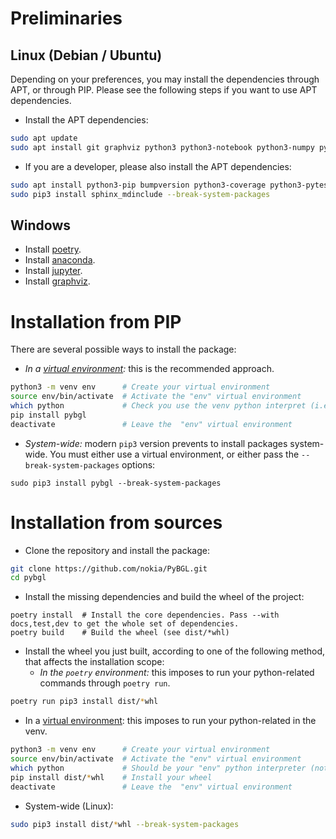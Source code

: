 # Preliminaries
## Linux (Debian / Ubuntu)

Depending on your preferences, you may install the dependencies through APT, or through PIP. Please see the following steps if you want to use APT dependencies.

* Install the APT dependencies:

```bash
sudo apt update
sudo apt install git graphviz python3 python3-notebook python3-numpy python3-pytest
```

* If you are a developer, please also install the APT dependencies:

```bash
sudo apt install python3-pip bumpversion python3-coverage python3-pytest python3-pytest-cov python3-pytest-runner python3-sphinx python3-sphinx-rtd-theme
sudo pip3 install sphinx_mdinclude --break-system-packages
```

## Windows

* Install [poetry](https://pypi.org/project/poetry/).
* Install [anaconda](https://www.anaconda.com/products/distribution).
* Install [jupyter](https://jupyter.org/install).
* Install [graphviz](https://jupyter.org/install).

# Installation from PIP

There are several possible ways to install the package:

* _In a [virtual environment](https://packaging.python.org/en/latest/guides/installing-using-pip-and-virtual-environments/):_ this is the recommended approach.

```bash
python3 -m venv env      # Create your virtual environment
source env/bin/activate  # Activate the "env" virtual environment
which python             # Check you use the venv python interpret (i.e., not /usr/bin/python3)
pip install pybgl 
deactivate               # Leave the  "env" virtual environment
```

* _System-wide:_ modern ``pip3`` version prevents to install packages system-wide. You must either use a virtual environment, or either pass the `--break-system-packages` options:

```
sudo pip3 install pybgl --break-system-packages
```

# Installation from sources

* Clone the repository and install the package:

```bash
git clone https://github.com/nokia/PyBGL.git
cd pybgl 
```

* Install the missing dependencies and build the wheel of the project:
```
poetry install  # Install the core dependencies. Pass --with docs,test,dev to get the whole set of dependencies.
poetry build    # Build the wheel (see dist/*whl)
```

* Install the wheel you just built, according to one of the following method, that affects the installation scope:
  * _In the `poetry` environment:_ this imposes to run your python-related commands through `poetry run`.

```bash
poetry run pip3 install dist/*whl
```

  * In a [virtual environment](https://packaging.python.org/en/latest/guides/installing-using-pip-and-virtual-environments/): this imposes to run your python-related in the venv.

```bash
python3 -m venv env      # Create your virtual environment
source env/bin/activate  # Activate the "env" virtual environment
which python             # Should be your "env" python interpreter (not /usr/bin/python3)
pip install dist/*whl    # Install your wheel
deactivate               # Leave the  "env" virtual environment
```

  * System-wide (Linux):

```bash
sudo pip3 install dist/*whl --break-system-packages
```
